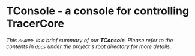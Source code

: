 # TConsole - a console for controlling TracerCore

*This `README` is a brief summary of our **TConsole**. Please refer to the contents in `docs` under the project's root directory for more details.*